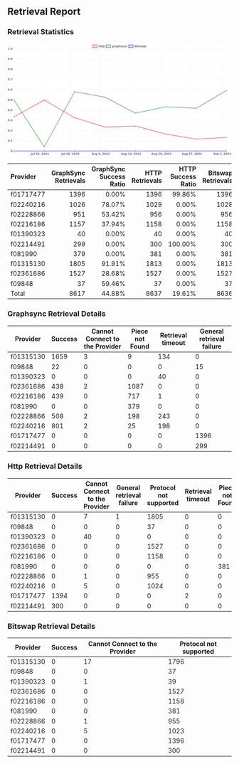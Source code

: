## Retrieval Report
### Retrieval Statistics
<img src="https://raw.githubusercontent.com/data-preservation-programs/filplus-checker-assets/main/filecoin-project/filecoin-plus-large-datasets/issues/2087/1694157807879.png"/>

| Provider  | GraphSync Retrievals | GraphSync Success Ratio | HTTP Retrievals | HTTP Success Ratio | Bitswap Retrievals | Bitswap Success Ratio |
| :-------- | -------------------: | ----------------------: | --------------: | -----------------: | -----------------: | --------------------: |
| f01717477 |                 1396 |                   0.00% |            1396 |             99.86% |               1396 |                 0.00% |
| f02240216 |                 1026 |                  78.07% |            1029 |              0.00% |               1028 |                 0.00% |
| f02228866 |                  951 |                  53.42% |             956 |              0.00% |                956 |                 0.00% |
| f02216186 |                 1157 |                  37.94% |            1158 |              0.00% |               1158 |                 0.00% |
| f01390323 |                   40 |                   0.00% |              40 |              0.00% |                 40 |                 0.00% |
| f02214491 |                  299 |                   0.00% |             300 |            100.00% |                300 |                 0.00% |
| f081990   |                  379 |                   0.00% |             381 |              0.00% |                381 |                 0.00% |
| f01315130 |                 1805 |                  91.91% |            1813 |              0.00% |               1813 |                 0.00% |
| f02361686 |                 1527 |                  28.68% |            1527 |              0.00% |               1527 |                 0.00% |
| f09848    |                   37 |                  59.46% |              37 |              0.00% |                 37 |                 0.00% |
| Total     |                 8617 |                  44.88% |            8637 |             19.61% |               8636 |                 0.00% |

### Graphsync Retrieval Details
| Provider  | Success | Cannot Connect to the Provider | Piece not Found | Retrieval timeout | General retrieval failure |
| --------- | ------- | ------------------------------ | --------------- | ----------------- | ------------------------- |
| f01315130 | 1659    | 3                              | 9               | 134               | 0                         |
| f09848    | 22      | 0                              | 0               | 0                 | 15                        |
| f01390323 | 0       | 0                              | 0               | 40                | 0                         |
| f02361686 | 438     | 2                              | 1087            | 0                 | 0                         |
| f02216186 | 439     | 0                              | 717             | 1                 | 0                         |
| f081990   | 0       | 0                              | 379             | 0                 | 0                         |
| f02228866 | 508     | 2                              | 198             | 243               | 0                         |
| f02240216 | 801     | 2                              | 25              | 198               | 0                         |
| f01717477 | 0       | 0                              | 0               | 0                 | 1396                      |
| f02214491 | 0       | 0                              | 0               | 0                 | 299                       |

### Http Retrieval Details
| Provider  | Success | Cannot Connect to the Provider | General retrieval failure | Protocol not supported | Retrieval timeout | Piece not Found |
| --------- | ------- | ------------------------------ | ------------------------- | ---------------------- | ----------------- | --------------- |
| f01315130 | 0       | 7                              | 1                         | 1805                   | 0                 | 0               |
| f09848    | 0       | 0                              | 0                         | 37                     | 0                 | 0               |
| f01390323 | 0       | 40                             | 0                         | 0                      | 0                 | 0               |
| f02361686 | 0       | 0                              | 0                         | 1527                   | 0                 | 0               |
| f02216186 | 0       | 0                              | 0                         | 1158                   | 0                 | 0               |
| f081990   | 0       | 0                              | 0                         | 0                      | 0                 | 381             |
| f02228866 | 0       | 1                              | 0                         | 955                    | 0                 | 0               |
| f02240216 | 0       | 5                              | 0                         | 1024                   | 0                 | 0               |
| f01717477 | 1394    | 0                              | 0                         | 0                      | 2                 | 0               |
| f02214491 | 300     | 0                              | 0                         | 0                      | 0                 | 0               |

### Bitswap Retrieval Details
| Provider  | Success | Cannot Connect to the Provider | Protocol not supported |
| --------- | ------- | ------------------------------ | ---------------------- |
| f01315130 | 0       | 17                             | 1796                   |
| f09848    | 0       | 0                              | 37                     |
| f01390323 | 0       | 1                              | 39                     |
| f02361686 | 0       | 0                              | 1527                   |
| f02216186 | 0       | 0                              | 1158                   |
| f081990   | 0       | 0                              | 381                    |
| f02228866 | 0       | 1                              | 955                    |
| f02240216 | 0       | 5                              | 1023                   |
| f01717477 | 0       | 0                              | 1396                   |
| f02214491 | 0       | 0                              | 300                    |
